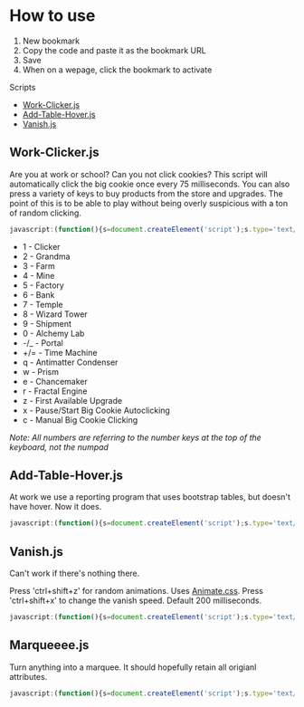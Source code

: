 # How to use

1. New bookmark
2. Copy the code and paste it as the bookmark URL
3. Save
4. When on a wepage, click the bookmark to activate

Scripts

* [Work-Clicker.js](https://github.com/scaratozzolo/scaratozzolo.github.io/tree/master/Bookmarklets#work-clickerjs)
* [Add-Table-Hover.js](https://github.com/scaratozzolo/scaratozzolo.github.io/tree/master/Bookmarklets#add-table-hoverjs)
* [Vanish.js](https://github.com/scaratozzolo/scaratozzolo.github.io/tree/master/Bookmarklets#vanishjs)


## Work-Clicker.js

Are you at work or school? Can you not click cookies? This script will automatically click the big cookie once every 75 milliseconds. You can also press a variety of keys to buy products from the store and upgrades. The point of this is to be able to play without being overly suspicious with a ton of random clicking.

```javascript
javascript:(function(){s=document.createElement('script');s.type='text/javascript';s.src='https://scaratozzolo.github.io/Bookmarklets/Work-Clicker.js?v='+parseInt(Math.random()*99999999);document.body.appendChild(s);})();
```

* 1 - Clicker
* 2 - Grandma
* 3 - Farm
* 4 - Mine
* 5 - Factory
* 6 - Bank
* 7 - Temple
* 8 - Wizard Tower
* 9 - Shipment
* 0 - Alchemy Lab
* -/_ - Portal
* +/= - Time Machine
* q - Antimatter Condenser
* w - Prism
* e - Chancemaker
* r - Fractal Engine
* z - First Available Upgrade
* x - Pause/Start Big Cookie Autoclicking
* c - Manual Big Cookie Clicking

*Note: All numbers are referring to the number keys at the top of the keyboard, not the numpad*

## Add-Table-Hover.js

At work we use a reporting program that uses bootstrap tables, but doesn't have hover. Now it does.

```javascript
javascript:(function(){s=document.createElement('script');s.type='text/javascript';s.src='https://scaratozzolo.github.io/Bookmarklets/Add-Table-Hover.js?v='+parseInt(Math.random()*99999999);document.body.appendChild(s);})();
```

## Vanish.js

Can't work if there's nothing there.

Press 'ctrl+shift+z' for random animations. Uses [Animate.css](https://daneden.github.io/animate.css/).
Press 'ctrl+shift+x' to change the vanish speed. Default 200 milliseconds.

```javascript
javascript:(function(){s=document.createElement('script');s.type='text/javascript';s.src='https://scaratozzolo.github.io/Bookmarklets/Vanish.js?v='+parseInt(Math.random()*99999999);document.body.appendChild(s);})();
```

## Marqueeee.js

Turn anything into a marquee. It should hopefully retain all origianl attributes.

```javascript
javascript:(function(){s=document.createElement('script');s.type='text/javascript';s.src='https://scaratozzolo.github.io/Bookmarklets/Marqueeee.js?v='+parseInt(Math.random()*99999999);document.body.appendChild(s);})();
```
